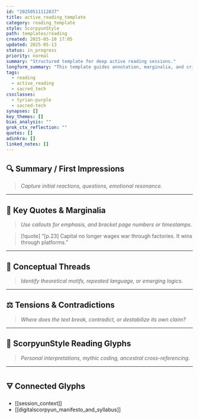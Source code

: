 ```yaml
---
id: "20250511112837"
title: active_reading_template
category: reading_template
style: ScorpyunStyle
path: templates/reading
created: 2025-05-10 17:05
updated: 2025-05-13
status: in_progress
priority: normal
summary: "Structured template for deep active reading sessions."
longform_summary: "This template guides annotation, marginalia, and critical response during reading. Designed to track quotes, themes, and interpretive context for texts processed through the Anacostia Vault."
tags:
  - reading
  - active_reading
  - sacred_tech
cssclasses:
  - tyrian-purple
  - sacred-tech
synapses: []
key_themes: []
bias_analysis: ""
grok_ctx_reflection: ""
quotes: []
adinkra: []
linked_notes: []
---
```


## 🔍 Summary / First Impressions  
> _Capture initial reactions, questions, emotional resonance._

---

## 🧠 Key Quotes & Marginalia  
> _Use callouts for emphasis, and bracket page numbers or timestamps._

> [!quote]
> “[p.23] Capital no longer wages war through factories. It wins through platforms.”

---

## 🧪 Conceptual Threads  
> _Identify theoretical motifs, repeated language, or emerging logics._

---

## ⚖️ Tensions & Contradictions  
> _Where does the text break, contradict, or destabilize its own claim?_

---

## 🧭 ScorpyunStyle Reading Glyphs  
> _Personal interpretations, mythic coding, ancestral cross-referencing._

---

## 🜃 Connected Glyphs

- [[session_context]]
- [[digitalscorpyun_manifesto_and_syllabus]]
